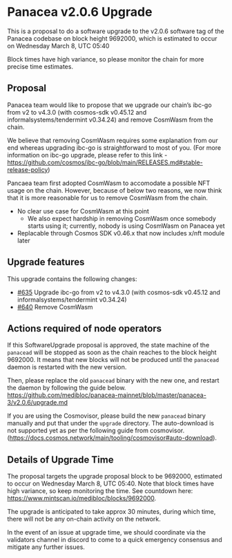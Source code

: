 # Panacea v2.0.6 Upgrade
This is a proposal to do a software upgrade to the v2.0.6 software tag of the Panacea codebase on block height 9692000, which is estimated to occur on Wednesday March 8, UTC 05:40

Block times have high variance, so please monitor the chain for more precise time estimates.

## Proposal
Panacea team would like to propose that we upgrade our chain’s ibc-go from v2 to v4.3.0 (with cosmos-sdk v0.45.12 and informalsystems/tendermint v0.34.24) and remove CosmWasm from the chain.

We believe that removing CosmWasm requires some explanation from our end whereas upgrading ibc-go is straightforward to most of you. 
(For more information on ibc-go upgrade, please refer to this link - https://github.com/cosmos/ibc-go/blob/main/RELEASES.md#stable-release-policy)

Pancaea team first adopted CosmWasm to accomodate a possible NFT usage on the chain. However, because of below two reasons, we now think that it is more reasonable for us to remove CosmWasm from the chain.
- No clear use case for CosmWasm at this point
  - We also expect hardship in removing CosmWasm once somebody starts using it; currently, nobody is using CosmWasm on Panacea yet
- Replacable through Cosmos SDK v0.46.x that now includes x/nft module later

## Upgrade features
This upgrade contains the following changes:
- [\#635](https://github.com/medibloc/panacea-core/pull/635) Upgrade ibc-go from v2 to v4.3.0 (with cosmos-sdk v0.45.12 and informalsystems/tendermint v0.34.24)
- [\#640](https://github.com/medibloc/panacea-core/pull/640) Remove CosmWasm

## Actions required of node operators

If this SoftwareUpgrade proposal is approved, the state machine of the `panacead` will be stopped as soon as the chain reaches to the block height 9692000.
It means that new blocks will not be produced until the `panacead` daemon is restarted with the new version.

Then, please replace the old `panacead` binary with the new one, and restart the daemon by following the guide below.
https://github.com/medibloc/panacea-mainnet/blob/master/panacea-3/v2.0.6/upgrade.md

If you are using the Cosmovisor, please build the new `panacead` binary manually and put that under the `upgrade` directory. The auto-download is not supported yet as per the following guide from cosmovisor.(https://docs.cosmos.network/main/tooling/cosmovisor#auto-download).


## Details of Upgrade Time

The proposal targets the upgrade proposal block to be 9692000, estimated to occur on Wednesday March 8, UTC 05:40. Note that block times have high variance, so keep monitoring the time. See countdown here: https://www.mintscan.io/medibloc/blocks/9692000.

The upgrade is anticipated to take approx 30 minutes, during which time, there will not be any on-chain activity on the network.

In the event of an issue at upgrade time, we should coordinate via the validators channel in discord to come to a quick emergency consensus and mitigate any further issues.
